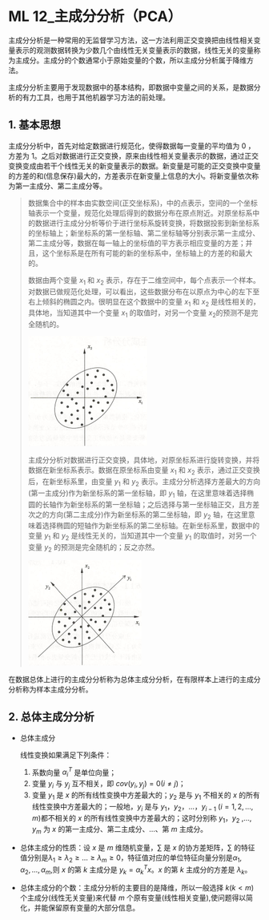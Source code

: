 # ML 12_主成分分析（PCA）

主成分分析是一种常用的无监督学习方法，这一方法利用正交变换把由线性相关变量表示的观测数据转换为少数几个由线性无关变量表示的数据，线性无关的变量称为主成分。主成分的个数通常小于原始变量的个数，所以主成分分析属于降维方法。

主成分分析主要用于发现数据中的基本结构，即数据中变量之间的关系，是数据分析的有力工具，也用于其他机器学习方法的前处理。

## 1. 基本思想

主成分分析中，首先对给定数据进行规范化，使得数据每一变量的平均值为 0 ，方差为 1。之后对数据进行正交变换，原来由线性相关变量表示的数据，通过正交变换变成由若干个线性无关的新变量表示的数据。新变量是可能的正交变换中变量的方差的和(信息保存)最大的，方差表示在新变量上信息的大小。将新变量依次称为第一主成分、第二主成分等。

> 数据集合中的样本由实数空间(正交坐标系)，中的点表示，空间的一个坐标轴表示一个变量，规范化处理后得到的数据分布在原点附近。对原坐标系中的数据进行主成分分析等价于进行坐标系旋转变换，将数据投影到新坐标系的坐标轴上；新坐标系的第一坐标轴、第二坐标轴等分别表示第一主成分、第二主成分等，数据在每一轴上的坐标值的平方表示相应变量的方差；并且，这个坐标系是在所有可能的新的坐标系中，坐标轴上的方差的和最大的。
>
> 数据由两个变量 $x_1$ 和 $x_2$ 表示，存在于二维空间中，每个点表示一个样本。对数据已做规范化处理，可以看出，这些数据分布在以原点为中心的左下至右上倾斜的椭圆之内。很明显在这个数据中的变量 $x_1$ 和 $x_2$ 是线性相关的，具体地，当知道其中一个变量 $x_1$ 的取值时，对另一个变量 $x_2$的预测不是完全随机的。
>
> ![NULL](./assets/picture_1.jpg)
>
> 主成分分析对数据进行正交变换，具体地，对原坐标系进行旋转变换，并将数据在新坐标系表示。数据在原坐标系由变量 $x_1$ 和 $x_2$ 表示，通过正交变换后，在新坐标系里，由变量 $y_1$ 和 $y_2$ 表示。主成分分析选择方差最大的方向(第一主成分)作为新坐标系的第一坐标轴，即 $y_1$ 轴，在这里意味着选择椭圆的长轴作为新坐标系的第一坐标轴；之后选择与第一坐标轴正交，且方差次之的方向(第二主成分)作为新坐标系的第二坐标轴，即 $y_2$ 轴，在这里意味着选择椭圆的短轴作为新坐标系的第二坐标轴。在新坐标系里，数据中的变量 $y_1$ 和 $y_2$ 是线性无关的，当知道其中一个变量  $y_1$ 的取值时，对另一个变量 $y_2$ 的预测是完全随机的；反之亦然。
>
> ![NULL](./assets/picture_2.jpg)

在数据总体上进行的主成分分析称为总体主成分分析，在有限样本上进行的主成分分析称为样本主成分分析。

## 2. 总体主成分分析

- 总体主成分

  线性变换如果满足下列条件：

  1. 系数向量 $\alpha_i^T$ 是单位向量；
  2. 变量 $y_i$ 与 $y_j$ 互不相关，即 $cov(y_i,y_j)=0(i≠j)$；
  3. 变量 $y_1$ 是 $x$ 的所有线性变换中方差最大的；$y_2$ 是与 $y_1$ 不相关的 $x$ 的所有线性变换中方差最大的；一般地，$y_i$ 是与 $y_1$，$y_2$，…，$y_{i-1}$ $(i=1,2,… ,m)$都不相关的 $x$ 的所有线性变换中方差最大的；这时分别称 $y_1$，$y_2$ ,…, $y_m$ 为 $x$ 的第一主成分、第二主成分、…、第 $m$ 主成分。
  
- 总体主成分的性质：设 $x$ 是 $m$ 维随机变量，$∑$ 是 $x$ 的协方差矩阵，$∑$ 的特征值分别是$λ_1≥λ_2≥…≥λ_m≥0$，特征值对应的单位特征向量分别是$α_1,α_2,…,α_m$,则 $x$ 的第 $k$ 主成分是 $y_k = \alpha^T_kx$。$x$ 的第 $k$ 主成分的方差是 $λ_k$。

- 总体主成分的个数：主成分分析的主要目的是降维，所以一般选择 $k(k<m)$ 个主成分(线性无关变量)来代替 $m$ 个原有变量(线性相关变量),使问题得以简化，并能保留原有变量的大部分信息。